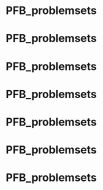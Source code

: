# PFB_problemsets
# PFB_problemsets
# PFB_problemsets
# PFB_problemsets
# PFB_problemsets
# PFB_problemsets
# PFB_problemsets
